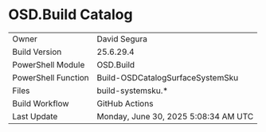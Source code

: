 ﻿# OSD.Build Catalog

| | |
|-|-|
| Owner | David Segura |
| Build Version | 25.6.29.4 |
| PowerShell Module | OSD.Build |
| PowerShell Function | Build-OSDCatalogSurfaceSystemSku |
| Files | build-systemsku.* |
| Build Workflow | GitHub Actions |
| Last Update | Monday, June 30, 2025 5:08:34 AM UTC |
